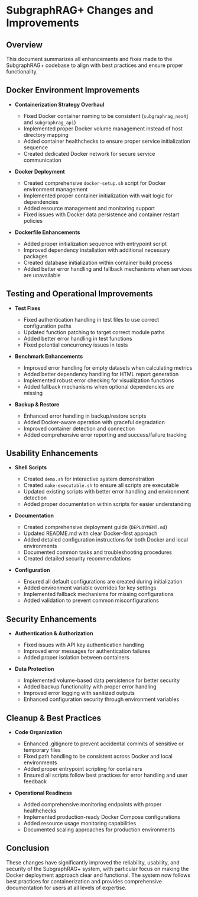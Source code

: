 # SubgraphRAG+ Changes and Improvements

## Overview
This document summarizes all enhancements and fixes made to the SubgraphRAG+ codebase to align with best practices and ensure proper functionality.

## Docker Environment Improvements

- **Containerization Strategy Overhaul**
  - Fixed Docker container naming to be consistent (`subgraphrag_neo4j` and `subgraphrag_api`)
  - Implemented proper Docker volume management instead of host directory mapping
  - Added container healthchecks to ensure proper service initialization sequence
  - Created dedicated Docker network for secure service communication

- **Docker Deployment**
  - Created comprehensive `docker-setup.sh` script for Docker environment management
  - Implemented proper container initialization with wait logic for dependencies
  - Added resource management and monitoring support
  - Fixed issues with Docker data persistence and container restart policies

- **Dockerfile Enhancements**
  - Added proper initialization sequence with entrypoint script
  - Improved dependency installation with additional necessary packages
  - Created database initialization within container build process
  - Added better error handling and fallback mechanisms when services are unavailable

## Testing and Operational Improvements

- **Test Fixes**
  - Fixed authentication handling in test files to use correct configuration paths
  - Updated function patching to target correct module paths
  - Added better error handling in test functions
  - Fixed potential concurrency issues in tests

- **Benchmark Enhancements**
  - Improved error handling for empty datasets when calculating metrics
  - Added better dependency handling for HTML report generation
  - Implemented robust error checking for visualization functions
  - Added fallback mechanisms when optional dependencies are missing

- **Backup & Restore**
  - Enhanced error handling in backup/restore scripts
  - Added Docker-aware operation with graceful degradation
  - Improved container detection and connection
  - Added comprehensive error reporting and success/failure tracking

## Usability Enhancements

- **Shell Scripts**
  - Created `demo.sh` for interactive system demonstration
  - Created `make-executable.sh` to ensure all scripts are executable
  - Updated existing scripts with better error handling and environment detection
  - Added proper documentation within scripts for easier understanding

- **Documentation**
  - Created comprehensive deployment guide (`DEPLOYMENT.md`)
  - Updated README.md with clear Docker-first approach
  - Added detailed configuration instructions for both Docker and local environments
  - Documented common tasks and troubleshooting procedures
  - Created detailed security recommendations

- **Configuration**
  - Ensured all default configurations are created during initialization
  - Added environment variable overrides for key settings
  - Implemented fallback mechanisms for missing configurations
  - Added validation to prevent common misconfigurations

## Security Enhancements

- **Authentication & Authorization**
  - Fixed issues with API key authentication handling
  - Improved error messages for authentication failures
  - Added proper isolation between containers

- **Data Protection**
  - Implemented volume-based data persistence for better security
  - Added backup functionality with proper error handling
  - Improved error logging with sanitized outputs
  - Enhanced configuration security through environment variables

## Cleanup & Best Practices

- **Code Organization**
  - Enhanced .gitignore to prevent accidental commits of sensitive or temporary files
  - Fixed path handling to be consistent across Docker and local environments
  - Added proper entrypoint scripting for containers
  - Ensured all scripts follow best practices for error handling and user feedback

- **Operational Readiness**
  - Added comprehensive monitoring endpoints with proper healthchecks
  - Implemented production-ready Docker Compose configurations
  - Added resource usage monitoring capabilities
  - Documented scaling approaches for production environments

## Conclusion

These changes have significantly improved the reliability, usability, and security of the SubgraphRAG+ system, with particular focus on making the Docker deployment approach clear and functional. The system now follows best practices for containerization and provides comprehensive documentation for users at all levels of expertise.